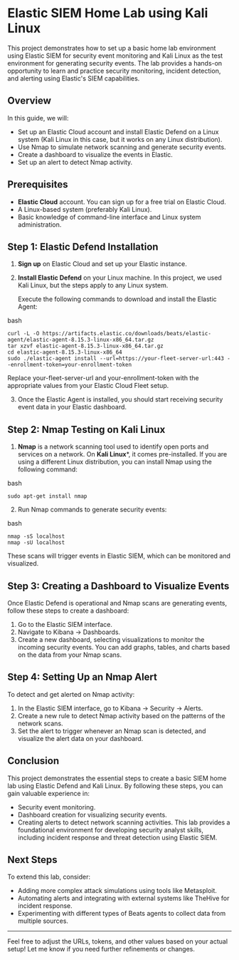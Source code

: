 # Elastic SIEM Home Lab using Kali Linux

This project demonstrates how to set up a basic home lab environment using Elastic SIEM for security event monitoring and Kali Linux as the test environment for generating security events. The lab provides a hands-on opportunity to learn and practice security monitoring, incident detection, and alerting using Elastic's SIEM capabilities.

## Overview
In this guide, we will:

* Set up an Elastic Cloud account and install Elastic Defend on a Linux system (Kali Linux in this case, but it works on any Linux distribution).
* Use Nmap to simulate network scanning and generate security events.
* Create a dashboard to visualize the events in Elastic.
* Set up an alert to detect Nmap activity.
  
## Prerequisites
* **Elastic Cloud** account. You can sign up for a free trial on Elastic Cloud.
* A Linux-based system (preferably Kali Linux).
* Basic knowledge of command-line interface and Linux system administration.
  
## Step 1: Elastic Defend Installation

1. **Sign up** on Elastic Cloud and set up your Elastic instance.

2. **Install Elastic Defend** on your Linux machine. In this project, we used Kali Linux, but the steps apply to any Linux system.

     Execute the following commands to download and install the Elastic Agent:

bash   
```
curl -L -O https://artifacts.elastic.co/downloads/beats/elastic-agent/elastic-agent-8.15.3-linux-x86_64.tar.gz
tar xzvf elastic-agent-8.15.3-linux-x86_64.tar.gz
cd elastic-agent-8.15.3-linux-x86_64
sudo ./elastic-agent install --url=https://your-fleet-server-url:443 --enrollment-token=your-enrollment-token
```
Replace your-fleet-server-url and your-enrollment-token with the appropriate values from your Elastic Cloud Fleet setup.

3. Once the Elastic Agent is installed, you should start receiving security event data in your Elastic dashboard.

## Step 2: Nmap Testing on Kali Linux

1. **Nmap** is a network scanning tool used to identify open ports and services on a network. On **Kali Linux***, it comes pre-installed. If you are using a different Linux distribution, you can install Nmap using the following command:

bash
```
sudo apt-get install nmap
```
2. Run Nmap commands to generate security events:

bash
```
nmap -sS localhost
nmap -sU localhost
```
These scans will trigger events in Elastic SIEM, which can be monitored and visualized.

## Step 3: Creating a Dashboard to Visualize Events
Once Elastic Defend is operational and Nmap scans are generating events, follow these steps to create a dashboard:

1. Go to the Elastic SIEM interface.
2. Navigate to Kibana -> Dashboards.
3. Create a new dashboard, selecting visualizations to monitor the incoming security events. You can add graphs, tables, and charts based on the data from your Nmap scans.

## Step 4: Setting Up an Nmap Alert

To detect and get alerted on Nmap activity:

1. In the Elastic SIEM interface, go to Kibana -> Security -> Alerts.
2. Create a new rule to detect Nmap activity based on the patterns of the network scans.
3. Set the alert to trigger whenever an Nmap scan is detected, and visualize the alert data on your dashboard.

## Conclusion

This project demonstrates the essential steps to create a basic SIEM home lab using Elastic Defend and Kali Linux. By following these steps, you can gain valuable experience in:

* Security event monitoring.
* Dashboard creation for visualizing security events.
* Creating alerts to detect network scanning activities.
This lab provides a foundational environment for developing security analyst skills, including incident response and threat detection using Elastic SIEM.

## Next Steps
To extend this lab, consider:

* Adding more complex attack simulations using tools like Metasploit.
* Automating alerts and integrating with external systems like TheHive for incident response.
* Experimenting with different types of Beats agents to collect data from multiple sources.
***  
Feel free to adjust the URLs, tokens, and other values based on your actual setup! Let me know if you need further refinements or changes.
